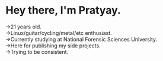 # Hey there, I'm Pratyay.
->21 years old. <br>
->Linux/guitar/cycling/metal/etc enthusiast. <br>
->Currently studying at National Forensic Sciences University. <br>
->Here for publishing my side projects. <br>
->Trying to be consistent. <br>
